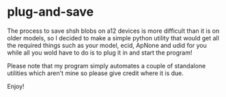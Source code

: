 # plug-and-save
The process to save shsh blobs on a12 devices is more difficult than it is on older models,
so I decided to make a simple python utility that would get all the required things such as your model, ecid, ApNone and udid for you while all you wold have to do is to plug it in and start the program!

Please note that my program simply automates a couple of standalone utilities which aren't mine so please give credit where it is due.

Enjoy!
